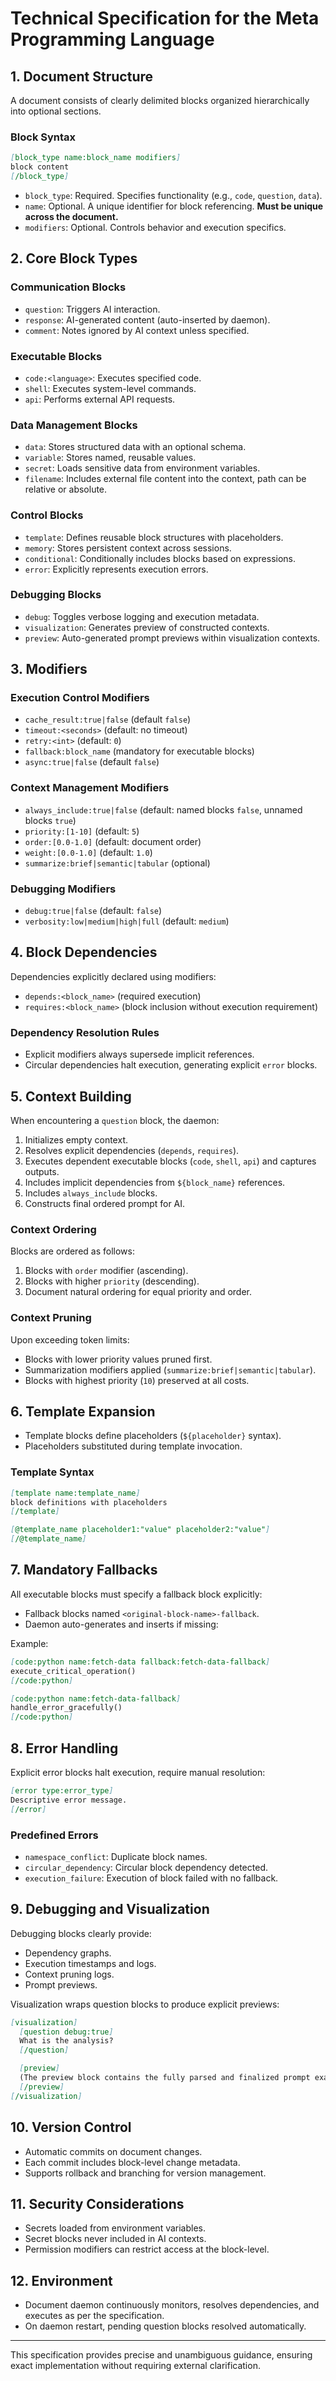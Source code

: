 # Technical Specification for the Meta Programming Language

## 1. Document Structure
A document consists of clearly delimited blocks organized hierarchically into optional sections.

### Block Syntax
```markdown
[block_type name:block_name modifiers]
block content
[/block_type]
```
- `block_type`: Required. Specifies functionality (e.g., `code`, `question`, `data`).
- `name`: Optional. A unique identifier for block referencing. **Must be unique across the document.**
- `modifiers`: Optional. Controls behavior and execution specifics.

## 2. Core Block Types

### Communication Blocks
- `question`: Triggers AI interaction.
- `response`: AI-generated content (auto-inserted by daemon).
- `comment`: Notes ignored by AI context unless specified.

### Executable Blocks
- `code:<language>`: Executes specified code.
- `shell`: Executes system-level commands.
- `api`: Performs external API requests.

### Data Management Blocks
- `data`: Stores structured data with an optional schema.
- `variable`: Stores named, reusable values.
- `secret`: Loads sensitive data from environment variables.
- `filename`: Includes external file content into the context, path can be relative or absolute.

### Control Blocks
- `template`: Defines reusable block structures with placeholders.
- `memory`: Stores persistent context across sessions.
- `conditional`: Conditionally includes blocks based on expressions.
- `error`: Explicitly represents execution errors.

### Debugging Blocks
- `debug`: Toggles verbose logging and execution metadata.
- `visualization`: Generates preview of constructed contexts.
- `preview`: Auto-generated prompt previews within visualization contexts.

## 3. Modifiers

### Execution Control Modifiers
- `cache_result:true|false` (default `false`)
- `timeout:<seconds>` (default: no timeout)
- `retry:<int>` (default: `0`)
- `fallback:block_name` (mandatory for executable blocks)
- `async:true|false` (default `false`)

### Context Management Modifiers
- `always_include:true|false` (default: named blocks `false`, unnamed blocks `true`)
- `priority:[1-10]` (default: `5`)
- `order:[0.0-1.0]` (default: document order)
- `weight:[0.0-1.0]` (default: `1.0`)
- `summarize:brief|semantic|tabular` (optional)

### Debugging Modifiers
- `debug:true|false` (default: `false`)
- `verbosity:low|medium|high|full` (default: `medium`)

## 4. Block Dependencies
Dependencies explicitly declared using modifiers:
- `depends:<block_name>` (required execution)
- `requires:<block_name>` (block inclusion without execution requirement)

### Dependency Resolution Rules
- Explicit modifiers always supersede implicit references.
- Circular dependencies halt execution, generating explicit `error` blocks.

## 5. Context Building
When encountering a `question` block, the daemon:
1. Initializes empty context.
2. Resolves explicit dependencies (`depends`, `requires`).
3. Executes dependent executable blocks (`code`, `shell`, `api`) and captures outputs.
4. Includes implicit dependencies from `${block_name}` references.
5. Includes `always_include` blocks.
6. Constructs final ordered prompt for AI.

### Context Ordering
Blocks are ordered as follows:
1. Blocks with `order` modifier (ascending).
2. Blocks with higher `priority` (descending).
3. Document natural ordering for equal priority and order.

### Context Pruning
Upon exceeding token limits:
- Blocks with lower priority values pruned first.
- Summarization modifiers applied (`summarize:brief|semantic|tabular`).
- Blocks with highest priority (`10`) preserved at all costs.

## 6. Template Expansion
- Template blocks define placeholders (`${placeholder}` syntax).
- Placeholders substituted during template invocation.

### Template Syntax
```markdown
[template name:template_name]
block definitions with placeholders
[/template]

[@template_name placeholder1:"value" placeholder2:"value"]
[/@template_name]
```

## 7. Mandatory Fallbacks
All executable blocks must specify a fallback block explicitly:
- Fallback blocks named `<original-block-name>-fallback`.
- Daemon auto-generates and inserts if missing:

Example:
```markdown
[code:python name:fetch-data fallback:fetch-data-fallback]
execute_critical_operation()
[/code:python]

[code:python name:fetch-data-fallback]
handle_error_gracefully()
[/code:python]
```

## 8. Error Handling
Explicit error blocks halt execution, require manual resolution:
```markdown
[error type:error_type]
Descriptive error message.
[/error]
```

### Predefined Errors
- `namespace_conflict`: Duplicate block names.
- `circular_dependency`: Circular block dependency detected.
- `execution_failure`: Execution of block failed with no fallback.

## 9. Debugging and Visualization
Debugging blocks clearly provide:
- Dependency graphs.
- Execution timestamps and logs.
- Context pruning logs.
- Prompt previews.

Visualization wraps question blocks to produce explicit previews:
```markdown
[visualization]
  [question debug:true]
  What is the analysis?
  [/question]

  [preview]
  (The preview block contains the fully parsed and finalized prompt exactly as it will be sent to the LLM for execution.)
  [/preview]
[/visualization]
```

## 10. Version Control
- Automatic commits on document changes.
- Each commit includes block-level change metadata.
- Supports rollback and branching for version management.

## 11. Security Considerations
- Secrets loaded from environment variables.
- Secret blocks never included in AI contexts.
- Permission modifiers can restrict access at the block-level.

## 12. Environment
- Document daemon continuously monitors, resolves dependencies, and executes as per the specification.
- On daemon restart, pending question blocks resolved automatically.

---

This specification provides precise and unambiguous guidance, ensuring exact implementation without requiring external clarification.

